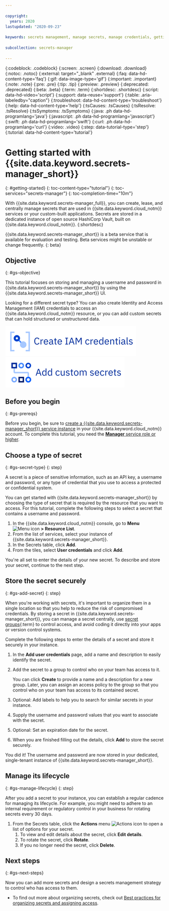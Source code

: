 ```yaml
---

copyright:
  years: 2020
lastupdated: "2020-09-23"

keywords: secrets management, manage secrets, manage credentials, getting started tutorial, store username and password, add secrets, add credentials, get started with Secrets Manager

subcollection: secrets-manager

---
```


{:codeblock: .codeblock}
{:screen: .screen}
{:download: .download}
{:notoc: .notoc}
{:external: target="_blank" .external}
{:faq: data-hd-content-type='faq'}
{:gif: data-image-type='gif'}
{:important: .important}
{:note: .note}
{:pre: .pre}
{:tip: .tip}
{:preview: .preview}
{:deprecated: .deprecated}
{:beta: .beta}
{:term: .term}
{:shortdesc: .shortdesc}
{:script: data-hd-video='script'}
{:support: data-reuse='support'}
{:table: .aria-labeledby="caption"}
{:troubleshoot: data-hd-content-type='troubleshoot'}
{:help: data-hd-content-type='help'}
{:tsCauses: .tsCauses}
{:tsResolve: .tsResolve}
{:tsSymptoms: .tsSymptoms}
{:java: .ph data-hd-programlang='java'}
{:javascript: .ph data-hd-programlang='javascript'}
{:swift: .ph data-hd-programlang='swift'}
{:curl: .ph data-hd-programlang='curl'}
{:video: .video}
{:step: data-tutorial-type='step'}
{:tutorial: data-hd-content-type='tutorial'}

# Getting started with {{site.data.keyword.secrets-manager_short}}
{: #getting-started}
{: toc-content-type="tutorial"} 
{: toc-services="secrets-manager"}
{: toc-completion-time="10m"}

With {{site.data.keyword.secrets-manager_full}}, you can create, lease, and centrally manage secrets that are used in {{site.data.keyword.cloud_notm}} services or your custom-built applications. Secrets are stored in a dedicated instance of open source HashiCorp Vault, built on {{site.data.keyword.cloud_notm}}.
{:shortdesc}

{{site.data.keyword.secrets-manager_short}} is a beta service that is available for evaluation and testing. Beta services might be unstable or change frequently.
{: beta}

## Objective
{: #gs-objective}

This tutorial focuses on storing and managing a username and password in {{site.data.keyword.secrets-manager_short}} by using the {{site.data.keyword.secrets-manager_short}} UI.

Looking for a different secret type? You can also create Identity and Access Management (IAM) credentials to access an {{site.data.keyword.cloud_notm}} resource, or you can add custom secrets that can hold structured or unstructured data. 

[![This image is a visual link to the instructions for creating IAM credentials](images/gs-iam-credentials.svg)](/docs/secrets-manager?topic=secrets-manager-store-secrets#store-iam-credentials)     [![This image is a visual link to the instructions on adding custom secrets.](images/gs-custom.svg)](/docs/secrets-manager?topic=secrets-manager-store-secrets#store-arbitrary-secrets)

## Before you begin
{: #gs-prereqs}

Before you begin, be sure to [create a {{site.data.keyword.secrets-manager_short}} service instance](/docs/secrets-manager?topic=secrets-manager-create-instance) in your {{site.data.keyword.cloud_notm}} account. To complete this tutorial, you need the [**Manager** service role or higher](/docs/secrets-manager?topic=secrets-manager-iam).

## Choose a type of secret
{: #gs-secret-type}
{: step}

A secret is a piece of sensitive information, such as an API key, a username and password, or any type of credential that you use to access a protected or confidential system. 

You can get started with {{site.data.keyword.secrets-manager_short}} by choosing the type of secret that is required by the resource that you want to access. For this tutorial, complete the following steps to select a secret that contains a username and password.

1. In the {{site.data.keyword.cloud_notm}} console, go to **Menu** ![Menu icon](../icons/icon_hamburger.svg) **> Resource List**.
2. From the list of services, select your instance of {{site.data.keyword.secrets-manager_short}}.
3. In the Secrets table, click **Add**.
4. From the tiles, select **User credentials** and click **Add**.

  You're all set to enter the details of your new secret. To describe and store your secret, continue to the next step.

## Store the secret securely
{: #gs-add-secret}
{: step}

When you're working with secrets, it's important to organize them in a single location so that you help to reduce the risk of compromised credentials. By storing a secret in {{site.data.keyword.secrets-manager_short}}, you can manage a secret centrally, use [secret groups](#x9968962){:term} to control access, and avoid coding it directly into your apps or version control systems.

Complete the following steps to enter the details of a secret and store it securely in your instance.

1. In the **Add user credentials** page, add a name and description to easily identify the secret.
2. Add the secret to a group to control who on your team has access to it.

   You can click **Create** to provide a name and a description for a new group. Later, you can assign an access policy to the group so that you control who on your team has access to its contained secret. 
3. Optional: Add labels to help you to search for similar secrets in your instance.
4. Supply the username and password values that you want to associate with the secret.
5. Optional: Set an expiration date for the secret.
6. When you are finished filling out the details, click **Add** to store the secret securely.

  You did it! The username and password are now stored in your dedicated, single-tenant instance of {{site.data.keyword.secrets-manager_short}}. 

## Manage its lifecycle
{: #gs-manage-lifecycle}
{: step}

After you add a secret to your instance, you can establish a regular cadence for managing its lifecycle. For example, you might need to adhere to an internal requirement or regulatory control in your business for rotating secrets every 30 days. 

1. From the Secrets table, click the **Actions** menu ![Actions icon](../icons/actions-icon-vertical.svg) to open a list of options for your secret.
   1. To view and edit details about the secret, click **Edit details**.
   2. To rotate the secret, click **Rotate**.
   3. If you no longer need the secret, click **Delete**.

## Next steps
{: #gs-next-steps}

Now you can add more secrets and design a secrets management strategy to control who has access to them.

- To find out more about organizing secrets, check out [Best practices for organizing secrets and assigning access](/docs/secrets-manager?topic=secrets-manager-best-practices-organize-secrets).

